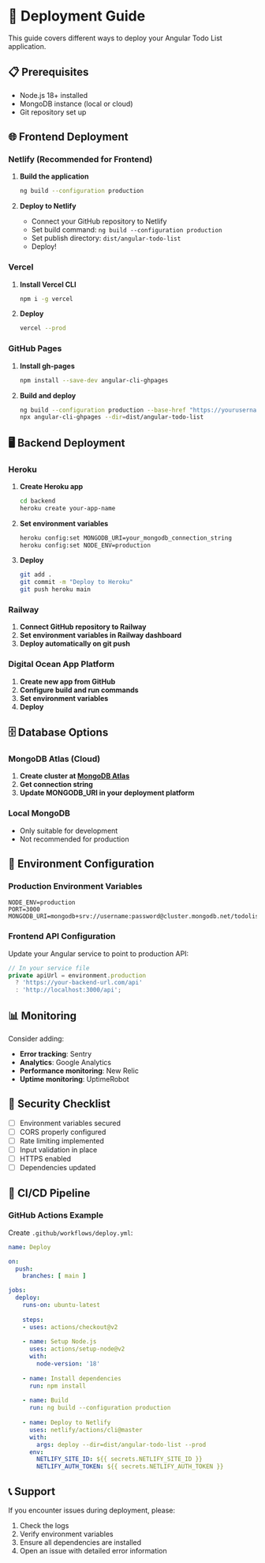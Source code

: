 # 🚀 Deployment Guide

This guide covers different ways to deploy your Angular Todo List application.

## 📋 Prerequisites

- Node.js 18+ installed
- MongoDB instance (local or cloud)
- Git repository set up

## 🌐 Frontend Deployment

### Netlify (Recommended for Frontend)

1. **Build the application**
   ```bash
   ng build --configuration production
   ```

2. **Deploy to Netlify**
   - Connect your GitHub repository to Netlify
   - Set build command: `ng build --configuration production`
   - Set publish directory: `dist/angular-todo-list`
   - Deploy!

### Vercel

1. **Install Vercel CLI**
   ```bash
   npm i -g vercel
   ```

2. **Deploy**
   ```bash
   vercel --prod
   ```

### GitHub Pages

1. **Install gh-pages**
   ```bash
   npm install --save-dev angular-cli-ghpages
   ```

2. **Build and deploy**
   ```bash
   ng build --configuration production --base-href "https://yourusername.github.io/angular-todo-list/"
   npx angular-cli-ghpages --dir=dist/angular-todo-list
   ```

## 🖥️ Backend Deployment

### Heroku

1. **Create Heroku app**
   ```bash
   cd backend
   heroku create your-app-name
   ```

2. **Set environment variables**
   ```bash
   heroku config:set MONGODB_URI=your_mongodb_connection_string
   heroku config:set NODE_ENV=production
   ```

3. **Deploy**
   ```bash
   git add .
   git commit -m "Deploy to Heroku"
   git push heroku main
   ```

### Railway

1. **Connect GitHub repository to Railway**
2. **Set environment variables in Railway dashboard**
3. **Deploy automatically on git push**

### Digital Ocean App Platform

1. **Create new app from GitHub**
2. **Configure build and run commands**
3. **Set environment variables**
4. **Deploy**

## 🗄️ Database Options

### MongoDB Atlas (Cloud)

1. **Create cluster at [MongoDB Atlas](https://cloud.mongodb.com/)**
2. **Get connection string**
3. **Update MONGODB_URI in your deployment platform**

### Local MongoDB

- Only suitable for development
- Not recommended for production

## 🔧 Environment Configuration

### Production Environment Variables

```env
NODE_ENV=production
PORT=3000
MONGODB_URI=mongodb+srv://username:password@cluster.mongodb.net/todolist
```

### Frontend API Configuration

Update your Angular service to point to production API:

```typescript
// In your service file
private apiUrl = environment.production 
  ? 'https://your-backend-url.com/api' 
  : 'http://localhost:3000/api';
```

## 📊 Monitoring

Consider adding:
- **Error tracking**: Sentry
- **Analytics**: Google Analytics
- **Performance monitoring**: New Relic
- **Uptime monitoring**: UptimeRobot

## 🔐 Security Checklist

- [ ] Environment variables secured
- [ ] CORS properly configured
- [ ] Rate limiting implemented
- [ ] Input validation in place
- [ ] HTTPS enabled
- [ ] Dependencies updated

## 🚀 CI/CD Pipeline

### GitHub Actions Example

Create `.github/workflows/deploy.yml`:

```yaml
name: Deploy

on:
  push:
    branches: [ main ]

jobs:
  deploy:
    runs-on: ubuntu-latest
    
    steps:
    - uses: actions/checkout@v2
    
    - name: Setup Node.js
      uses: actions/setup-node@v2
      with:
        node-version: '18'
        
    - name: Install dependencies
      run: npm install
      
    - name: Build
      run: ng build --configuration production
      
    - name: Deploy to Netlify
      uses: netlify/actions/cli@master
      with:
        args: deploy --dir=dist/angular-todo-list --prod
      env:
        NETLIFY_SITE_ID: ${{ secrets.NETLIFY_SITE_ID }}
        NETLIFY_AUTH_TOKEN: ${{ secrets.NETLIFY_AUTH_TOKEN }}
```

## 📞 Support

If you encounter issues during deployment, please:
1. Check the logs
2. Verify environment variables
3. Ensure all dependencies are installed
4. Open an issue with detailed error information
